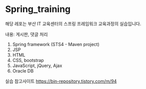 # Spring_training

해당 레포는 부산 IT 교육센터의 스프링 프레임워크 교육과정의 실습입니다.

내용: 게시판, 댓글 처리

1. Spring framework (STS4 - Maven project)
2. JSP
3. HTML
4. CSS, bootstrap
5. JavaScript, jQuery, Ajax
6. Oracle DB

실습 참고사이트
https://bin-repository.tistory.com/m/94
